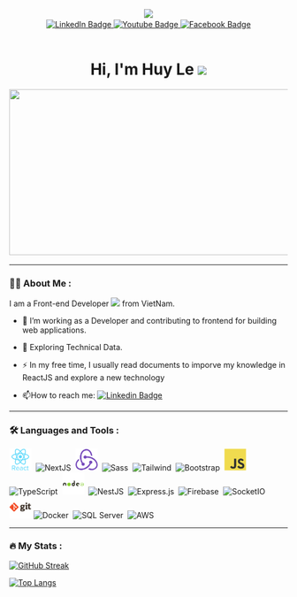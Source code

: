 <div id="header" align="center">
  <img src="https://media.giphy.com/media/M9gbBd9nbDrOTu1Mqx/giphy.gif" width="100"/>
  
  <div id="badges">
    <a href="https://www.linkedin.com/in/baohuydev/">
      <img src="https://img.shields.io/badge/LinkedIn-blue?style=for-the-badge&logo=linkedin&logoColor=white" alt="LinkedIn Badge"/>
    </a>
    <a href="mailto:lenambaohuy107@gmail.com">
      <img src="https://img.shields.io/badge/Gmail-red?style=for-the-badge&logo=gmail&logoColor=white" alt="Youtube Badge"/>
    </a>
    <a href="https://www.facebook.com/bao.h.smart">
      <img src="https://img.shields.io/badge/Facebook-blue?style=for-the-badge&logo=facebook&logoColor=white" alt="Facebook Badge"/>
    </a>
  </div>
  <img src="https://komarev.com/ghpvc/?username=baohuy98e&style=flat-square&color=blue" alt=""/>
  
  <h1>
    Hi, I'm Huy Le
    <img src="https://media.giphy.com/media/hvRJCLFzcasrR4ia7z/giphy.gif" width="30px"/>
  </h1>
</div>

<div align="center">
  <img src="https://media.giphy.com/media/dWesBcTLavkZuG35MI/giphy.gif" width="600" height="300"/>
</div>

---

### :man_technologist: About Me : 
I am a Front-end Developer <img src="https://media.giphy.com/media/WUlplcMpOCEmTGBtBW/giphy.gif" width="30"> from VietNam.

- :telescope: I’m working as a Developer and contributing to frontend for building web applications.

- :seedling: Exploring Technical Data.

- :zap: In my free time, I usually read documents to imporve my knowledge in ReactJS and explore a new technology 

- :mailbox:How to reach me: [![Linkedin Badge](https://img.shields.io/badge/-baohuydev-blue?style=flat&logo=Linkedin&logoColor=white)](https://www.linkedin.com/in/baohuydev/)

---

### :hammer_and_wrench: Languages and Tools :
<div>
   <img src="https://github.com/devicons/devicon/blob/master/icons/react/react-original-wordmark.svg" title="ReactJS" alt="ReactJS" width="40" height="40"/>&nbsp;
   <img src="https://cdn.jsdelivr.net/gh/devicons/devicon/icons/nextjs/nextjs-original-wordmark.svg" title="NextJS" alt="NextJS" width="40" height="40"/>&nbsp;
  <img src="https://github.com/devicons/devicon/blob/master/icons/redux/redux-original.svg" title="Redux" alt="Redux " width="40" height="40"/>&nbsp;
  <img src="https://cdn.jsdelivr.net/gh/devicons/devicon/icons/sass/sass-original.svg" title="Sass" alt="Sass" width="40" height="40"/>&nbsp;
  <img src="https://cdn.jsdelivr.net/gh/devicons/devicon/icons/tailwindcss/tailwindcss-plain.svg"  title="Tailwind" alt="Tailwind" width="40" height="40"/>&nbsp;
  <img src="https://cdn.jsdelivr.net/gh/devicons/devicon/icons/bootstrap/bootstrap-plain-wordmark.svg"  title="Bootstrap" alt="Bootstrap" width="40" height="40"/>&nbsp;
   <img src="https://github.com/devicons/devicon/blob/master/icons/javascript/javascript-original.svg" title="JavaScript" alt="JavaScript" width="40" height="40"/>&nbsp;
  <img src="https://cdn.jsdelivr.net/gh/devicons/devicon/icons/typescript/typescript-original.svg" title="TypeScript" alt="TypeScript" width="40" height="40"/>&nbsp; 
  <img src="https://github.com/devicons/devicon/blob/master/icons/nodejs/nodejs-original-wordmark.svg" title="NodeJS" alt="NodeJS" width="40" height="40"/>&nbsp;
  <img src="https://cdn.jsdelivr.net/gh/devicons/devicon/icons/nestjs/nestjs-plain-wordmark.svg" title="NestJS" alt="NestJS" width="40" height="40"/>&nbsp;
  <img src="https://cdn.jsdelivr.net/gh/devicons/devicon/icons/express/express-original.svg" title="Express.js" alt="Express.js" width="40" height="40"/>&nbsp;
   <img src="https://cdn.jsdelivr.net/gh/devicons/devicon/icons/firebase/firebase-plain-wordmark.svg" title="Firebase" alt="Firebase" width="40" height="40"/>&nbsp;
  <img src="https://cdn.jsdelivr.net/gh/devicons/devicon/icons/socketio/socketio-original.svg"  title="SocketIO" alt="SocketIO" width="40" height="40"/>&nbsp;
  <img src="https://github.com/devicons/devicon/blob/master/icons/git/git-original-wordmark.svg" title="Git" **alt="Git" width="40" height="40"/>
  <img src="https://cdn.jsdelivr.net/gh/devicons/devicon/icons/docker/docker-original.svg" title="Docker" alt="Docker" width="40" height="40"/>&nbsp;
    <img src="https://cdn.jsdelivr.net/gh/devicons/devicon/icons/microsoftsqlserver/microsoftsqlserver-plain-wordmark.svg" title="SQL Server" alt="SQL Server" width="40" height="40"/>&nbsp;
  <img src="https://cdn.jsdelivr.net/gh/devicons/devicon/icons/amazonwebservices/amazonwebservices-plain-wordmark.svg" title="AWS" alt="AWS" width="40" height="40"/>&nbsp;
</div>

---

### :fire: My Stats :

[![GitHub Streak](http://github-readme-streak-stats.herokuapp.com?user=baohuy98&theme=dark&background=000000)](https://git.io/streak-stats)

[![Top Langs](https://github-readme-stats.vercel.app/api/top-langs/?username=baohuy98&layout=compact&theme=vision-friendly-dark)](https://github.com/anuraghazra/github-readme-stats)
